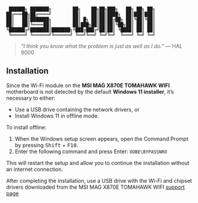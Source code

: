 ```
 ██████╗ ███████╗        ██╗    ██╗██╗███╗   ██╗ ██╗ ██╗
██╔═══██╗██╔════╝        ██║    ██║██║████╗  ██║███║███║
██║   ██║███████╗        ██║ █╗ ██║██║██╔██╗ ██║╚██║╚██║
██║   ██║╚════██║        ██║███╗██║██║██║╚██╗██║ ██║ ██║
╚██████╔╝███████║███████╗╚███╔███╔╝██║██║ ╚████║ ██║ ██║
 ╚═════╝ ╚══════╝╚══════╝ ╚══╝╚══╝ ╚═╝╚═╝  ╚═══╝ ╚═╝ ╚═╝
```
>_"I think you know what the problem is just as well as I do."_
> — HAL 9000

## Installation

Since the Wi-Fi module on the **MSI MAG X870E TOMAHAWK WIFI** motherboard is not detected by the default **Windows 11 installer**, it’s necessary to either:
- Use a USB drive containing the network drivers, or
- Install Windows 11 in offline mode.

To install offline:

1. When the Windows setup screen appears, open the Command Prompt by pressing <kbd>Shift</kbd> + <kbd>F10</kbd>.
2. Enter the following command and press Enter:
  ```OOBE\BYPASSNRO```

This will restart the setup and allow you to continue the installation without an internet connection.

After completing the installation, use a USB drive with the Wi-Fi and chipset drivers downloaded from the MSI MAG X870E TOMAHAWK WIFI [support page](https://www.msi.com/Motherboard/MAG-X870e-TOMAHAWK-WIFI/support#driver)

